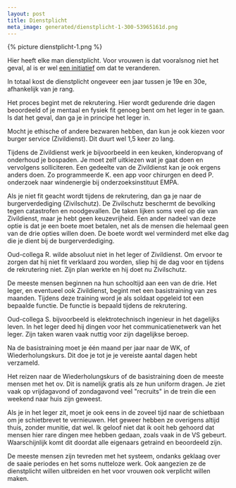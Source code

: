 ```yaml
---
layout: post
title: Dienstplicht
meta_image: generated/dienstplicht-1-300-53965161d.png
---
```


{% picture dienstplicht-1.png %}

Hier heeft elke man dienstplicht. Voor vrouwen is dat vooralsnog niet het geval, al is er wel [een initiatief](https://www.servicecitoyen.ch/de/text/) om dat te veranderen.

<!-- end_excerpt -->

In totaal kost de dienstplicht ongeveer een jaar tussen je 19e en 30e, afhankelijk van je rang.

Het proces begint met de rekrutering. Hier wordt gedurende drie dagen beoordeeld of je mentaal en fysiek fit genoeg bent om het leger in te gaan. Is dat het geval, dan ga je in principe het leger in.

Mocht je ethische of andere bezwaren hebben, dan kun je ook kiezen voor burger service (Zivildienst). Dit duurt wel 1,5 keer zo lang.

Tijdens de Zivildienst werk je bijvoorbeeld in een keuken, kinderopvang of onderhoud je bospaden. Je moet zelf uitkiezen wat je gaat doen en vervolgens solliciteren. Een gedeelte van de Zivildienst kan je ook ergens anders doen. Zo programmeerde K. een app voor chirurgen en deed P. onderzoek naar windenergie bij onderzoeksinstituut EMPA.

Als je niet fit geacht wordt tijdens de rekrutering, dan ga je naar de burgerverdediging (Zivilschutz). De Zivilschutz beschermt de bevolking tegen catastrofen en noodgevallen. De taken lijken soms veel op die van Zivildienst, maar je hebt geen keuzevrijheid. Een ander nadeel van deze optie is dat je een boete moet betalen, net als de mensen die helemaal geen van de drie opties willen doen. De boete wordt wel verminderd met elke dag die je dient bij de burgerverdediging.

Oud-collega R. wilde absoluut niet in het leger of Zivildienst. Om ervoor te zorgen dat hij niet fit verklaard zou worden, sliep hij de dag voor en tijdens de rekrutering niet. Zijn plan werkte en hij doet nu Zivilschutz.

De meeste mensen beginnen na hun schooltijd aan een van de drie. Het leger, en eventueel ook Zivildienst, begint met een basistraining van zes maanden. Tijdens deze training word je als soldaat opgeleid tot een bepaalde functie. De functie is bepaald tijdens de rekrutering.

Oud-collega S. bijvoorbeeld is elektrotechnisch ingenieur in het dagelijks leven. In het leger deed hij dingen voor het communicatienetwerk van het leger. Zijn taken waren vaak nuttig voor zijn dagelijkse beroep.

Na de basistraining moet je één maand per jaar naar de WK, of Wiederholungskurs. Dit doe je tot je je vereiste aantal dagen hebt verzameld.

Het reizen naar de Wiederholungskurs of de basistraining doen de meeste mensen met het ov. Dit is namelijk gratis als ze hun uniform dragen. Je ziet vaak op vrijdagavond of zondagavond veel "recruits" in de trein die een weekend naar huis zijn geweest.

Als je in het leger zit, moet je ook eens in de zoveel tijd naar de schietbaan om je schietbrevet te vernieuwen. Het geweer hebben ze overigens altijd thuis, zonder munitie, dat wel. Ik geloof niet dat ik ooit heb gehoord dat mensen hier rare dingen mee hebben gedaan, zoals vaak in de VS gebeurt. Waarschijnlijk komt dit doordat alle eigenaars getraind en beoordeeld zijn.

De meeste mensen zijn tevreden met het systeem, ondanks geklaag over de saaie periodes en het soms nutteloze werk. Ook aangezien ze de dienstplicht willen uitbreiden en het voor vrouwen ook verplicht willen maken.
